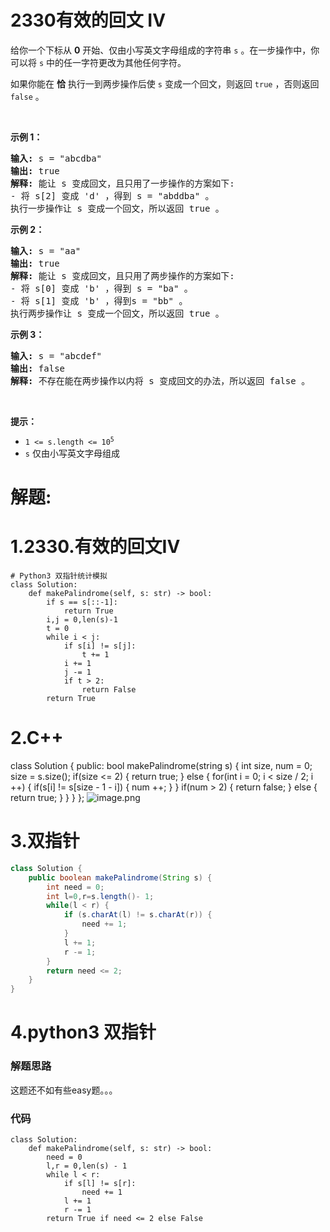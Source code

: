 # 2330有效的回文 IV
<p>给你一个下标从 <strong>0</strong> 开始、仅由小写英文字母组成的字符串 <code>s</code> 。在一步操作中，你可以将 <code>s</code> 中的任一字符更改为其他任何字符。</p>

<p>如果你能在 <strong>恰</strong> 执行一到两步操作后使 <code>s</code> 变成一个回文，则返回 <code>true</code> ，否则返回 <code>false</code> 。</p>

<p>&nbsp;</p>

<p><strong>示例 1：</strong></p>

<pre>
<strong>输入:</strong> s = "abcdba"
<strong>输出:</strong> true
<strong>解释:</strong> 能让 s 变成回文，且只用了一步操作的方案如下:
- 将 s[2] 变成 'd' ，得到 s = "abddba" 。
执行一步操作让 s 变成一个回文，所以返回 true 。
</pre>

<p><strong>示例 2：</strong></p>

<pre>
<strong>输入:</strong> s = "aa"
<strong>输出:</strong> true
<strong>解释:</strong> 能让 s 变成回文，且只用了两步操作的方案如下:
- 将 s[0] 变成 'b' ，得到 s = "ba" 。
- 将 s[1] 变成 'b' ，得到s = "bb" 。
执行两步操作让 s 变成一个回文，所以返回 true 。 
</pre>

<p><strong>示例 3：</strong></p>

<pre>
<strong>输入:</strong> s = "abcdef"
<strong>输出:</strong> false
<strong>解释:</strong> 不存在能在两步操作以内将 s 变成回文的办法，所以返回 false 。
</pre>

<p>&nbsp;</p>

<p><strong>提示：</strong></p>

<ul>
	<li><code>1 &lt;= s.length &lt;= 10<sup>5</sup></code></li>
	<li><code>s</code> 仅由小写英文字母组成</li>
</ul>
































# 解题:
# 1.2330.有效的回文IV
```python3
# Python3 双指针统计模拟
class Solution:
    def makePalindrome(self, s: str) -> bool:
        if s == s[::-1]:
            return True
        i,j = 0,len(s)-1
        t = 0
        while i < j:
            if s[i] != s[j]:
                t += 1
            i += 1
            j -= 1
            if t > 2:
                return False
        return True
```

# 2.C++
class Solution 
{
public:
    bool makePalindrome(string s) 
    {
        int size, num = 0;
        size = s.size();
        if(size <= 2)
        {
            return true;
        }
        else
        {
            for(int i = 0; i < size / 2; i ++)
            {
                if(s[i] != s[size - 1 - i])
                {
                    num ++;
                }
            }
            if(num > 2)
            {
                return false;
            }
            else
            {
                return true;
            }
        }
    }
};
![image.png](https://pic.leetcode-cn.com/1664888025-RMuHxE-image.png)

# 3.双指针
```java
class Solution {
    public boolean makePalindrome(String s) {
        int need = 0;
        int l=0,r=s.length()- 1;
        while(l < r) {
            if (s.charAt(l) != s.charAt(r)) {
                need += 1;
            }
            l += 1;
            r -= 1;
        }
        return need <= 2;
    }
}
```
# 4.python3 双指针
### 解题思路
这题还不如有些easy题。。。

### 代码

```python3
class Solution:
    def makePalindrome(self, s: str) -> bool:
        need = 0
        l,r = 0,len(s) - 1
        while l < r:
            if s[l] != s[r]:
                need += 1
            l += 1
            r -= 1
        return True if need <= 2 else False
```
